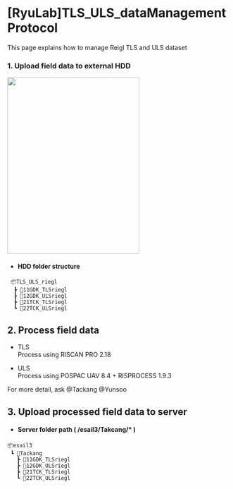 # [RyuLab]TLS_ULS_dataManagementProtocol

This page explains how to manage Reigl TLS and ULS dataset

### 1. Upload field data to external HDD

<img src="https://github.com/Tackang/RYULAB_TLS_ULS_dataManagementProtocol/assets/121844577/008725d0-d1d2-4dcb-804b-cf0a4eb14373" width="300" height="400">  

  
 + #### HDD folder structure
```   
 📦TLS_ULS_riegl  
  ┣ 📂11GDK_TLSriegl  
  ┣ 📂12GDK_ULSriegl  
  ┣ 📂21TCK_TLSriegl  
  ┗ 📂22TCK_ULSriegl  
```
## 2. Process field data 
+ TLS  
  Process using RISCAN PRO 2.18
    
+ ULS  
  Process using POSPAC UAV 8.4 + RISPROCESS 1.9.3

For more detail, ask @Tackang @Yunsoo

## 3. Upload processed field data to server

+ #### Server folder path ( /esail3/Takcang/* )
```
📦esail3  
 ┗ 📂Tackang  
   ┣ 📂11GDK_TLSriegl  
   ┣ 📂12GDK_ULSriegl  
   ┣ 📂21TCK_TLSriegl  
   ┗ 📂22TCK_ULSriegl
```


